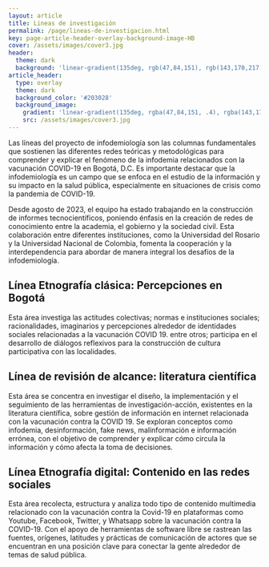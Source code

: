 ```yaml
---
layout: article
title: Lineas de investigación
permalink: /page/lineas-de-investigacion.html
key: page-article-header-overlay-background-image-HB
cover: /assets/images/cover3.jpg
header:
  theme: dark
  background: 'linear-gradient(135deg, rgb(47,84,151), rgb(143,170,217))'
article_header:
  type: overlay
  theme: dark
  background_color: '#203028'
  background_image:
    gradient: 'linear-gradient(135deg, rgba(47,84,151, .4), rgba(143,170,217, .4))'
    src: /assets/images/cover3.jpg
---
```



<!--more-->

<style>
  .page__header .header__brand path {
    fill: rgba(255, 255, 255, .95);
  }
</style>

Las líneas del proyecto de infodemiología son las columnas fundamentales que sostienen las diferentes redes teóricas y metodológicas para comprender y explicar el fenómeno de la infodemia relacionados con la vacunación COVID-19 en Bogotá, D.C. Es importante destacar que la infodemiología es un campo que se enfoca en el estudio de la información y su impacto en la salud pública, especialmente en situaciones de crisis como la pandemia de COVID-19.

Desde agosto de 2023, el equipo ha estado trabajando en la construcción de informes tecnocientíficos, poniendo énfasis en la creación de redes de conocimiento entre la academia, el gobierno y la sociedad civil. Esta colaboración entre diferentes instituciones, como la Universidad del Rosario y la Universidad Nacional de Colombia, fomenta la cooperación y la interdependencia para abordar de manera integral los desafíos de la infodemiología.


## Línea Etnografía clásica: Percepciones en Bogotá

Esta área investiga las actitudes colectivas; normas e instituciones sociales; racionalidades, imaginarios y percepciones alrededor de identidades sociales relacionadas a la vacunación COVID 19. entre otros; participa en el desarrollo de diálogos reflexivos para la construcción de cultura participativa con las localidades.

## Línea de revisión de alcance: literatura científica
Esta área se concentra en investigar el diseño, la implementación y el seguimiento de las herramientas de investigación-acción, existentes en la literatura científica, sobre gestión de información en internet relacionada con la vacunación contra la COVID 19. Se exploran conceptos como infodemia, desinformación, fake news, malinformación e información errónea, con el objetivo de comprender y explicar cómo circula la información y cómo afecta la toma de decisiones.

## Línea Etnografía digital: Contenido en las redes sociales

Esta área recolecta, estructura y analiza todo tipo de contenido multimedia relacionado con la vacunación contra la Covid-19 en plataformas como Youtube, Facebook, Twitter, y Whatsapp sobre la vacunación contra la COVID-19. Con el apoyo de herramientas de software libre se rastrean las fuentes, orígenes, latitudes y prácticas de comunicación de actores que se encuentran en una posición clave para conectar la gente alrededor de temas de salud pública. 
